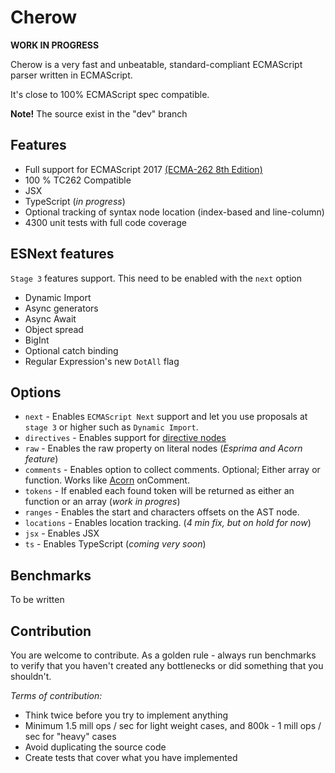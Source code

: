 # Cherow


**WORK IN PROGRESS**

Cherow is a very fast and unbeatable, standard-compliant ECMAScript parser written in ECMAScript. 

It's close to 100% ECMAScript spec compatible.

**Note!** The source exist in the "dev" branch

## Features 

- Full support for ECMAScript 2017 [(ECMA-262 8th Edition)](http://www.ecma-international.org/publications/standards/Ecma-262.htm)
- 100 % TC262 Compatible
- JSX
- TypeScript (*in progress*)
- Optional tracking of syntax node location (index-based and line-column)
- 4300 unit tests with full code coverage

## ESNext features

`Stage 3` features support. This need to be enabled with the `next` option

- Dynamic Import
- Async generators
- Async Await
- Object spread
- BigInt
- Optional catch binding
- Regular Expression's new `DotAll` flag

## Options

* `next` - Enables `ECMAScript Next` support and let you use proposals at `stage 3` or higher such as `Dynamic Import`.
* `directives` - Enables support for [directive nodes](https://github.com/estree/estree/pull/152)
* `raw` - Enables the raw property on literal nodes (*Esprima and Acorn feature*)
* `comments` - Enables option to collect comments. Optional; Either array or function. Works like [Acorn](https://github.com/ternjs/acorn) onComment.
* `tokens` - If enabled each found token will be returned as either an function or an array (*work in progres*)
* `ranges` - Enables the start and characters offsets on the AST node.
* `locations` - Enables location tracking. (*4 min fix, but on hold for now*)
* `jsx` - Enables JSX
* `ts` - Enables TypeScript (*coming very soon*)


## Benchmarks

To be written


## Contribution
 
 You are welcome to contribute. As a golden rule - always run benchmarks to verify that you haven't created any
 bottlenecks or did something that you shouldn't.

*Terms of contribution:*

- Think twice before you try to implement anything
- Minimum 1.5 mill ops / sec for light weight cases, and 800k - 1 mill ops / sec for "heavy" cases
- Avoid duplicating the source code
- Create tests that cover what you have implemented

